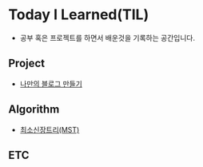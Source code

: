 # Today I Learned(TIL)
 - 공부 혹은 프로젝트를 하면서 배운것을 기록하는 공간입니다.

## Project
* [나만의 블로그 만들기](https://github.com/movingyun/Today-I-Learn/tree/master/%EB%82%98%EB%A7%8C%EC%9D%98%20%EB%B8%94%EB%A1%9C%EA%B7%B8%20%EB%A7%8C%EB%93%A4%EA%B8%B0) 

## Algorithm
* [최소신장트리(MST)](https://github.com/movingyun/Today-I-Learn/blob/master/%EC%95%8C%EA%B3%A0%EB%A6%AC%EC%A6%98/%EC%B5%9C%EC%86%8C%EC%8B%A0%EC%9E%A5%ED%8A%B8%EB%A6%AC(MST).md)

## ETC
